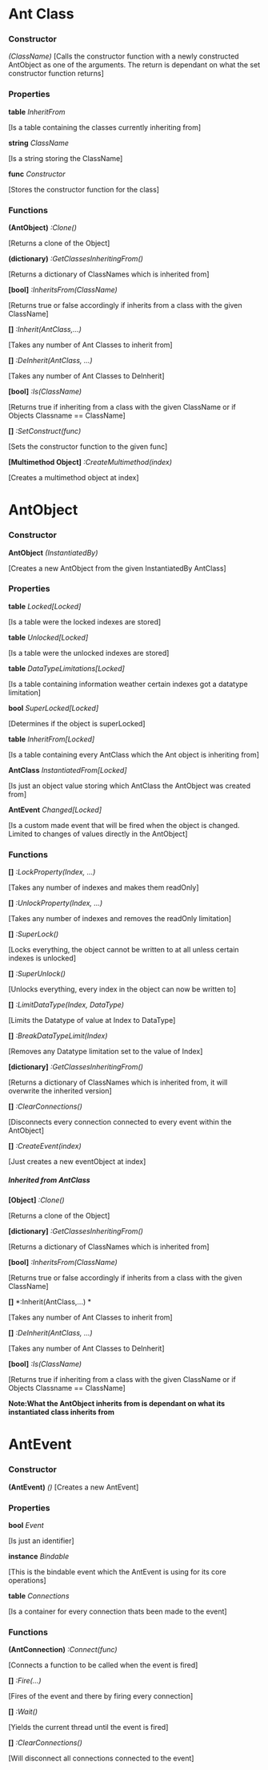 
# Ant Class

### Constructor
*(ClassName)* 
[Calls the constructor function with a newly constructed AntObject 
as one of the arguments. The return is dependant on what the set constructor function returns]

### Properties
**table** *InheritFrom*

[Is a table containing the classes currently inheriting from]
	
**string** *ClassName*

[Is a string storing the ClassName]
	
**func** *Constructor*

[Stores the constructor function for the class]

### Functions

**(AntObject)** *:Clone()*

[Returns a clone of the Object]

**(dictionary)** *:GetClassesInheritingFrom()*

[Returns a dictionary of ClassNames which is inherited from]

**[bool]** *:InheritsFrom(ClassName)*

[Returns true or false accordingly if inherits from a class with the given ClassName]

**[]** *:Inherit(AntClass,...)* 

[Takes any number of Ant Classes to inherit from]

**[]** *:DeInherit(AntClass, ...)*

[Takes any number of Ant Classes to DeInherit]

**[bool]** *:Is(ClassName)*

[Returns true if inheriting from a class with the given ClassName or if Objects Classname == ClassName]

**[]** *:SetConstruct(func)*

[Sets the constructor function to the given func]

**[Multimethod Object]** *:CreateMultimethod(index)*

[Creates a multimethod object at index]

# AntObject

### Constructor
**AntObject** *(InstantiatedBy)*

[Creates a new AntObject from the given InstantiatedBy AntClass]

### Properties

**table** *Locked[Locked]*

[Is a table were the locked indexes are stored]
	
**table** *Unlocked[Locked]*

[Is a table were the unlocked indexes are stored]
	
**table** *DataTypeLimitations[Locked]*

[Is a table containing information weather certain indexes got a datatype limitation]
	
**bool** *SuperLocked[Locked]*

[Determines if the object is superLocked]
	
**table** *InheritFrom[Locked]*

[Is a table containing every AntClass which the Ant object is inheriting from]

**AntClass** *InstantiatedFrom[Locked]*

[Is just an object value storing which AntClass the AntObject was created from]

**AntEvent** *Changed[Locked]*

[Is a custom made event that will be fired when the object is changed. Limited to changes 
of values directly in the AntObject]


### Functions

**[]** *:LockProperty(Index, ...)*

[Takes any number of indexes and makes them readOnly]
	
**[]** *:UnlockProperty(Index, ...)*

[Takes any number of indexes and removes the readOnly limitation]

**[]** *:SuperLock()*

[Locks everything, the object cannot be written to at all unless certain indexes is unlocked]

**[]** *:SuperUnlock()*

[Unlocks everything, every index in the object can now be written to]

**[]** *:LimitDataType(Index, DataType)*

[Limits the Datatype of value at Index to DataType]

**[]** *:BreakDataTypeLimit(Index)*

[Removes any Datatype limitation set to the value of Index]

**[dictionary]** *:GetClassesInheritingFrom()*

[Returns a dictionary of ClassNames which is inherited from, it will overwrite the inherited version]

**[]** *:ClearConnections()*

[Disconnects every connection connected to every event within the AntObject]

**[]** *:CreateEvent(index)*

[Just creates a new eventObject at index]

##### Inherited from AntClass

**[Object]** *:Clone()*

[Returns a clone of the Object]

**[dictionary]** *:GetClassesInheritingFrom()*

[Returns a dictionary of ClassNames which is inherited from]

**[bool]** *:InheritsFrom(ClassName)*

[Returns true or false accordingly if inherits from a class with the given ClassName]

**[]** *:Inherit(AntClass,...) *

[Takes any number of Ant Classes to inherit from]

**[]** *:DeInherit(AntClass, ...)*

[Takes any number of Ant Classes to DeInherit]

**[bool]** *:Is(ClassName)*

[Returns true if inheriting from a class with the given ClassName or if Objects Classname == ClassName]

**Note:What the AntObject inherits from is dependant on what its instantiated class inherits from**

# AntEvent

### Constructor
**(AntEvent)** *()*
[Creates a new AntEvent] 

### Properties
**bool** *Event*

[Is just an identifier]

**instance** *Bindable*

[This is the bindable event which the AntEvent is using for its core operations]

**table** *Connections*

[Is a container for every connection thats been made to the event]

### Functions

**(AntConnection)** *:Connect(func)* 

[Connects a function to be called when the event is fired]

**[]** *:Fire(...)*

[Fires of the event and there by firing every connection]

**[]** *:Wait()*

[Yields the current thread until the event is fired]

**[]** *:ClearConnections()*

[Will disconnect all connections connected to the event]




